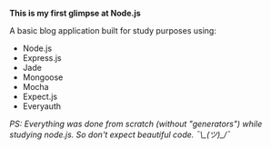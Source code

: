 **This is my first glimpse at Node.js**

A basic blog application built for study purposes using:

- Node.js
- Express.js
- Jade
- Mongoose
- Mocha
- Expect.js
- Everyauth

*PS: Everything was done from scratch (without "generators") while studying node.js. So don't expect beautiful code. ¯\\\_(ツ)\_/¯*
